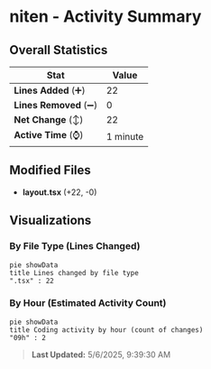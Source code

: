# niten - Activity Summary 

## Overall Statistics

| Stat                   | Value                                                             |
| ---------------------- | ----------------------------------------------------------------- |
| **Lines Added** (➕)   | 22                                          |
| **Lines Removed** (➖) | 0                                        |
| **Net Change** (↕)    | 22                |
| **Active Time** (⌚)   | 1 minute |


## Modified Files
- **layout.tsx** (+22, -0)

## Visualizations

### By File Type (Lines Changed)

```mermaid
pie showData
title Lines changed by file type
".tsx" : 22
```

### By Hour (Estimated Activity Count)

```mermaid
pie showData
title Coding activity by hour (count of changes)
"09h" : 2
```


> **Last Updated:** 5/6/2025, 9:39:30 AM